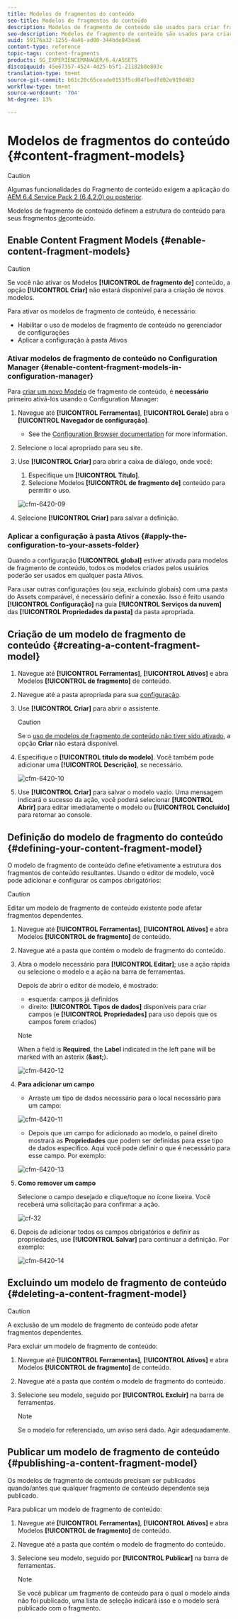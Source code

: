 ```yaml
---
title: Modelos de fragmentos do conteúdo
seo-title: Modelos de fragmentos do conteúdo
description: Modelos de fragmento de conteúdo são usados para criar fragmentos de conteúdo com conteúdo estruturado.
seo-description: Modelos de fragmento de conteúdo são usados para criar fragmentos de conteúdo com conteúdo estruturado.
uuid: 59176a32-1255-4a46-ad00-344bde843ea6
content-type: reference
topic-tags: content-fragments
products: SG_EXPERIENCEMANAGER/6.4/ASSETS
discoiquuid: 45e67357-4524-4d25-b5f1-21182b8e803c
translation-type: tm+mt
source-git-commit: b61c20c65ceade0153f5cd04fbedfd02e919d483
workflow-type: tm+mt
source-wordcount: '704'
ht-degree: 13%

---
```



# Modelos de fragmentos do conteúdo {#content-fragment-models}

>[!CAUTION]
>
>Algumas funcionalidades do Fragmento de conteúdo exigem a aplicação do [AEM 6.4 Service Pack 2 (6.4.2.0) ou posterior](../release-notes/sp-release-notes.md).

Modelos de fragmento de conteúdo definem a estrutura do conteúdo para seus fragmentos [de](content-fragments.md)conteúdo.

## Enable Content Fragment Models {#enable-content-fragment-models}

>[!CAUTION]
>
>Se você não ativar os Modelos **[!UICONTROL de fragmento de]** conteúdo, a opção **[!UICONTROL Criar]** não estará disponível para a criação de novos modelos.

Para ativar os modelos de fragmento de conteúdo, é necessário:

* Habilitar o uso de modelos de fragmento de conteúdo no gerenciador de configurações
* Aplicar a configuração à pasta Ativos

### Ativar modelos de fragmento de conteúdo no Configuration Manager {#enable-content-fragment-models-in-configuration-manager}

Para [criar um novo Modelo](#creating-a-content-fragment-model) de fragmento de conteúdo, é **necessário** primeiro ativá-los usando o Configuration Manager:

1. Navegue até **[!UICONTROL Ferramentas]**, **[!UICONTROL Gerale]** abra o **[!UICONTROL Navegador de configuração]**.
   * See the [Configuration Browser documentation](/help/sites-administering/configurations.md) for more information.
1. Selecione o local apropriado para seu site.
1. Use **[!UICONTROL Criar]** para abrir a caixa de diálogo, onde você:

   1. Especifique um **[!UICONTROL Título]**.
   1. Selecione Modelos **[!UICONTROL de fragmento de]** conteúdo para permitir o uso.

   ![cfm-6420-09](assets/cfm-6420-09.png)

1. Selecione **[!UICONTROL Criar]** para salvar a definição.

### Aplicar a configuração à pasta Ativos {#apply-the-configuration-to-your-assets-folder}

Quando a configuração **[!UICONTROL global]** estiver ativada para modelos de fragmento de conteúdo, todos os modelos criados pelos usuários poderão ser usados em qualquer pasta Ativos.

Para usar outras configurações (ou seja, excluindo globais) com uma pasta do Assets comparável, é necessário definir a conexão. Isso é feito usando **[!UICONTROL Configuração]** na guia **[!UICONTROL Serviços da nuvem]** das **[!UICONTROL Propriedades da pasta]** da pasta apropriada.

## Criação de um modelo de fragmento de conteúdo {#creating-a-content-fragment-model}

1. Navegue até **[!UICONTROL Ferramentas]**, **[!UICONTROL Ativos]** e abra Modelos **[!UICONTROL de fragmento]** de conteúdo.
1. Navegue até a pasta apropriada para sua [configuração](#enable-content-fragment-models).
1. Use **[!UICONTROL Criar]** para abrir o assistente.

   >[!CAUTION]
   >
   >Se o [uso de modelos de fragmento de conteúdo não tiver sido ativado](#enable-content-fragment-models), a opção **Criar** não estará disponível.

1. Especifique o **[!UICONTROL título do modelo]**. Você também pode adicionar uma **[!UICONTROL Descrição]**, se necessário.

   ![cfm-6420-10](assets/cfm-6420-10.png)

1. Use **[!UICONTROL Criar]** para salvar o modelo vazio. Uma mensagem indicará o sucesso da ação, você poderá selecionar **[!UICONTROL Abrir]** para editar imediatamente o modelo ou **[!UICONTROL Concluído]** para retornar ao console.

## Definição do modelo de fragmento do conteúdo {#defining-your-content-fragment-model}

O modelo de fragmento de conteúdo define efetivamente a estrutura dos fragmentos de conteúdo resultantes. Usando o editor de modelo, você pode adicionar e configurar os campos obrigatórios:

>[!CAUTION]
>
>Editar um modelo de fragmento de conteúdo existente pode afetar fragmentos dependentes.

1. Navegue até **[!UICONTROL Ferramentas]**, **[!UICONTROL Ativos]** e abra Modelos **[!UICONTROL de fragmento]** de conteúdo.

1. Navegue até a pasta que contém o modelo de fragmento do conteúdo.
1. Abra o modelo necessário para **[!UICONTROL Editar]**; use a ação rápida ou selecione o modelo e a ação na barra de ferramentas.

   Depois de abrir o editor de modelo, é mostrado:

   * esquerda: campos já definidos
   * direito: **[!UICONTROL Tipos de dados]** disponíveis para criar campos (e **[!UICONTROL Propriedades]** para uso depois que os campos forem criados)

   >[!NOTE]
   >
   >When a field is **Required**, the **Label** indicated in the left pane will be marked with an asterix (**&amp;ast;**).

   ![cfm-6420-12](assets/cfm-6420-12.png)

1. **Para adicionar um campo**

   * Arraste um tipo de dados necessário para o local necessário para um campo:

   ![cfm-6420-11](assets/cfm-6420-11.png)

   * Depois que um campo for adicionado ao modelo, o painel direito mostrará as **Propriedades** que podem ser definidas para esse tipo de dados específico. Aqui você pode definir o que é necessário para esse campo. Por exemplo:

   ![cfm-6420-13](assets/cfm-6420-13.png)

1. **Como remover um campo**

   Selecione o campo desejado e clique/toque no ícone lixeira. Você receberá uma solicitação para confirmar a ação.

   ![cf-32](assets/cf-32.png)

1. Depois de adicionar todos os campos obrigatórios e definir as propriedades, use **[!UICONTROL Salvar]** para continuar a definição. Por exemplo:

   ![cfm-6420-14](assets/cfm-6420-14.png)

## Excluindo um modelo de fragmento de conteúdo {#deleting-a-content-fragment-model}

>[!CAUTION]
>
>A exclusão de um modelo de fragmento de conteúdo pode afetar fragmentos dependentes.

Para excluir um modelo de fragmento de conteúdo:

1. Navegue até **[!UICONTROL Ferramentas]**, **[!UICONTROL Ativos]** e abra Modelos **[!UICONTROL de fragmento]** de conteúdo.

1. Navegue até a pasta que contém o modelo de fragmento do conteúdo.
1. Selecione seu modelo, seguido por **[!UICONTROL Excluir]** na barra de ferramentas.

   >[!NOTE]
   >
   >Se o modelo for referenciado, um aviso será dado. Agir adequadamente.

## Publicar um modelo de fragmento de conteúdo {#publishing-a-content-fragment-model}

Os modelos de fragmento de conteúdo precisam ser publicados quando/antes que qualquer fragmento de conteúdo dependente seja publicado.

Para publicar um modelo de fragmento de conteúdo:

1. Navegue até **[!UICONTROL Ferramentas]**, **[!UICONTROL Ativos]** e abra Modelos **[!UICONTROL de fragmento]** de conteúdo.

1. Navegue até a pasta que contém o modelo de fragmento do conteúdo.
1. Selecione seu modelo, seguido por **[!UICONTROL Publicar]** na barra de ferramentas.

   >[!NOTE]
   >
   >Se você publicar um fragmento de conteúdo para o qual o modelo ainda não foi publicado, uma lista de seleção indicará isso e o modelo será publicado com o fragmento.

